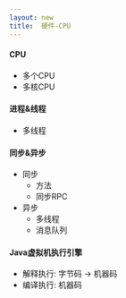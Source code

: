```yaml
---
layout: new
title:  硬件-CPU
---
```


#### CPU

* 多个CPU
* 多核CPU

#### 进程&线程

* 多线程

#### 同步&异步

* 同步
    * 方法
    * 同步RPC
* 异步
    * 多线程
    * 消息队列

#### Java虚拟机执行引擎

* 解释执行: 字节码 -&gt; 机器码
* 编译执行: 机器码
